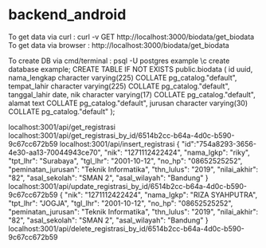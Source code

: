 # backend_android
To get data via curl :
curl -v GET http://localhost:3000/biodata/get_biodata    
To get data via browser :
http://localhost:3000/biodata/get_biodata  


To create DB via cmd/terminal :
psql -U postgres example
\c
create database example;
CREATE TABLE IF NOT EXISTS public.biodata
(
    id uuid,
    nama_lengkap character varying(225) COLLATE pg_catalog."default",
    tempat_lahir character varying(225) COLLATE pg_catalog."default",
    tanggal_lahir date,
    nik character varying(17) COLLATE pg_catalog."default",
    alamat text COLLATE pg_catalog."default",
    jurusan character varying(30) COLLATE pg_catalog."default"
);


localhost:3001/api/get_registrasi
localhost:3001/api/get_registrasi_by_id/6514b2cc-b64a-4d0c-b590-9c67cc672b59
localhost:3001/api/insert_registrasi
{
    "id":"754a8293-3656-4e30-aa13-70044943ce70",
    "nik": "1271112422424",
    "nama_lgkp": "riky",
    "tpt_lhr": "Surabaya",
    "tgl_lhr": "2001-10-12",
    "no_hp": "08652525252",
    "peminatan_jurusan": "Teknik Informatika",
    "thn_lulus": "2019",
    "nilai_akhir": "82",
    "asal_sekolah": "SMAN 2",
    "asal_wilayah": "Bandung"
    }
localhost:3001/api/update_registrasi_by_id/6514b2cc-b64a-4d0c-b590-9c67cc672b59
{
    "nik": "1271112422424",
    "nama_lgkp": "RIZA SYAHPUTRA",
    "tpt_lhr": "JOGJA",
    "tgl_lhr": "2001-10-12",
    "no_hp": "08652525252",
    "peminatan_jurusan": "Teknik Informatika",
    "thn_lulus": "2019",
    "nilai_akhir": "82",
    "asal_sekolah": "SMAN 2",
    "asal_wilayah": "Bandung"
    }
localhost:3001/api/delete_registrasi_by_id/6514b2cc-b64a-4d0c-b590-9c67cc672b59


